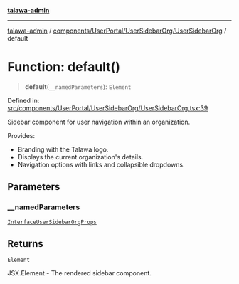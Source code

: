 [**talawa-admin**](../../../../../README.md)

***

[talawa-admin](../../../../../README.md) / [components/UserPortal/UserSidebarOrg/UserSidebarOrg](../README.md) / default

# Function: default()

> **default**(`__namedParameters`): `Element`

Defined in: [src/components/UserPortal/UserSidebarOrg/UserSidebarOrg.tsx:39](https://github.com/gautam-divyanshu/talawa-admin/blob/2490b2ea9583ec972ca984b1d93932def1c9f92b/src/components/UserPortal/UserSidebarOrg/UserSidebarOrg.tsx#L39)

Sidebar component for user navigation within an organization.

Provides:
- Branding with the Talawa logo.
- Displays the current organization's details.
- Navigation options with links and collapsible dropdowns.

## Parameters

### \_\_namedParameters

[`InterfaceUserSidebarOrgProps`](../interfaces/InterfaceUserSidebarOrgProps.md)

## Returns

`Element`

JSX.Element - The rendered sidebar component.
